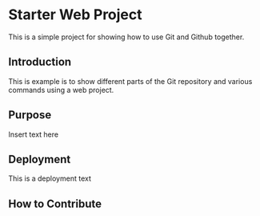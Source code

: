 # Starter Web Project
This is a simple project for showing how to use Git and Github together.

## Introduction
This is example is to show different parts of the Git repository and various commands using a web project.

## Purpose
Insert text here

## Deployment
This is a deployment text

## How to Contribute